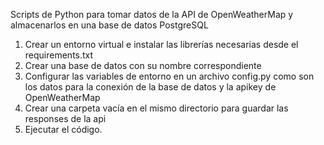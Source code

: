 Scripts de Python para tomar datos de la API de OpenWeatherMap y almacenarlos en una base de datos PostgreSQL

1) Crear un entorno virtual e instalar las librerías necesarias desde el requirements.txt
2) Crear una base de datos con su nombre correspondiente
3) Configurar las variables de entorno en un archivo config.py como son los datos para la conexión de la base de datos y la apikey de OpenWeatherMap
4) Crear una carpeta vacía en el mismo directorio para guardar las responses de la api
5) Ejecutar el código.
